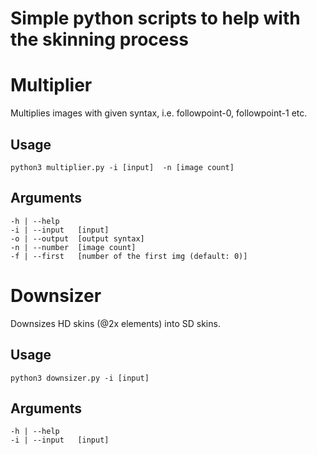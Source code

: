 # Simple python scripts to help with the skinning process

# Multiplier

Multiplies images with given syntax, i.e. followpoint-0, followpoint-1 etc.

## Usage

```
python3 multiplier.py -i [input]  -n [image count]
```
## Arguments
```
-h | --help
-i | --input   [input]
-o | --output  [output syntax]
-n | --number  [image count]
-f | --first   [number of the first img (default: 0)]
```

# Downsizer

Downsizes HD skins (@2x elements) into SD skins.

## Usage

```
python3 downsizer.py -i [input]
```
## Arguments
```
-h | --help
-i | --input   [input]
```
